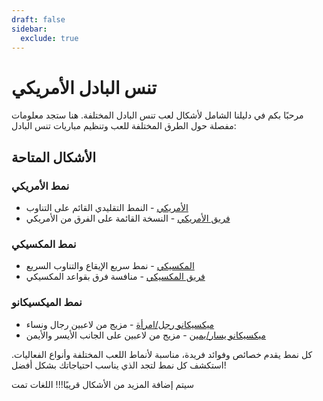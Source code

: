 ```yaml
---
draft: false
sidebar:
  exclude: true
---
```


# تنس البادل الأمريكي

مرحبًا بكم في دليلنا الشامل لأشكال لعب تنس البادل المختلفة. هنا ستجد معلومات مفصلة حول الطرق المختلفة للعب وتنظيم مباريات تنس البادل:

## الأشكال المتاحة

### نمط الأمريكي
- [الأمريكي](/ar/americano) - النمط التقليدي القائم على التناوب
- [فريق الأمريكي](/ar/team-americano) - النسخة القائمة على الفرق من الأمريكي

### نمط المكسيكي
- [المكسيكي](/ar/mexicano) - نمط سريع الإيقاع والتناوب السريع
- [فريق المكسيكي](/ar/team-mexicano) - منافسة فرق بقواعد المكسيكي

### نمط الميكسيكانو
- [ميكسيكانو رجل/امرأة](/ar/mixicano) - مزيج من لاعبين رجال ونساء
- [ميكسيكانو يسار/يمين](/ar/mixicano) - مزيج من لاعبين على الجانب الأيسر والأيمن

كل نمط يقدم خصائص وفوائد فريدة، مناسبة لأنماط اللعب المختلفة وأنواع الفعاليات. استكشف كل نمط لتجد الذي يناسب احتياجاتك بشكل أفضل!

سيتم إضافة المزيد من الأشكال قريبًا!!! اللغات تمت